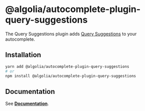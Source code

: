 # @algolia/autocomplete-plugin-query-suggestions

The Query Suggestions plugin adds [Query Suggestions](https://www.algolia.com/doc/guides/building-search-ui/ui-and-ux-patterns/query-suggestions/js) to your autocomplete.

## Installation

```sh
yarn add @algolia/autocomplete-plugin-query-suggestions
# or
npm install @algolia/autocomplete-plugin-query-suggestions
```

## Documentation

See [**Documentation**](https://www.algolia.com/doc/ui-libraries/autocomplete/api-reference/autocomplete-plugin-query-suggestions).
